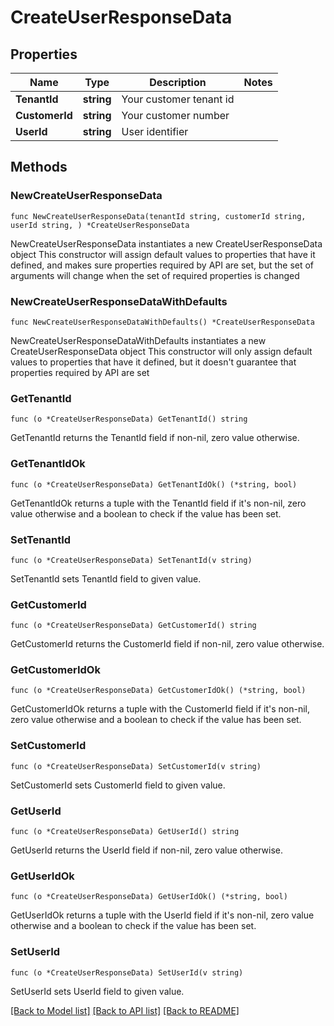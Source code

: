 # CreateUserResponseData

## Properties

Name | Type | Description | Notes
------------ | ------------- | ------------- | -------------
**TenantId** | **string** | Your customer tenant id | 
**CustomerId** | **string** | Your customer number | 
**UserId** | **string** | User identifier | 

## Methods

### NewCreateUserResponseData

`func NewCreateUserResponseData(tenantId string, customerId string, userId string, ) *CreateUserResponseData`

NewCreateUserResponseData instantiates a new CreateUserResponseData object
This constructor will assign default values to properties that have it defined,
and makes sure properties required by API are set, but the set of arguments
will change when the set of required properties is changed

### NewCreateUserResponseDataWithDefaults

`func NewCreateUserResponseDataWithDefaults() *CreateUserResponseData`

NewCreateUserResponseDataWithDefaults instantiates a new CreateUserResponseData object
This constructor will only assign default values to properties that have it defined,
but it doesn't guarantee that properties required by API are set

### GetTenantId

`func (o *CreateUserResponseData) GetTenantId() string`

GetTenantId returns the TenantId field if non-nil, zero value otherwise.

### GetTenantIdOk

`func (o *CreateUserResponseData) GetTenantIdOk() (*string, bool)`

GetTenantIdOk returns a tuple with the TenantId field if it's non-nil, zero value otherwise
and a boolean to check if the value has been set.

### SetTenantId

`func (o *CreateUserResponseData) SetTenantId(v string)`

SetTenantId sets TenantId field to given value.


### GetCustomerId

`func (o *CreateUserResponseData) GetCustomerId() string`

GetCustomerId returns the CustomerId field if non-nil, zero value otherwise.

### GetCustomerIdOk

`func (o *CreateUserResponseData) GetCustomerIdOk() (*string, bool)`

GetCustomerIdOk returns a tuple with the CustomerId field if it's non-nil, zero value otherwise
and a boolean to check if the value has been set.

### SetCustomerId

`func (o *CreateUserResponseData) SetCustomerId(v string)`

SetCustomerId sets CustomerId field to given value.


### GetUserId

`func (o *CreateUserResponseData) GetUserId() string`

GetUserId returns the UserId field if non-nil, zero value otherwise.

### GetUserIdOk

`func (o *CreateUserResponseData) GetUserIdOk() (*string, bool)`

GetUserIdOk returns a tuple with the UserId field if it's non-nil, zero value otherwise
and a boolean to check if the value has been set.

### SetUserId

`func (o *CreateUserResponseData) SetUserId(v string)`

SetUserId sets UserId field to given value.



[[Back to Model list]](../README.md#documentation-for-models) [[Back to API list]](../README.md#documentation-for-api-endpoints) [[Back to README]](../README.md)


